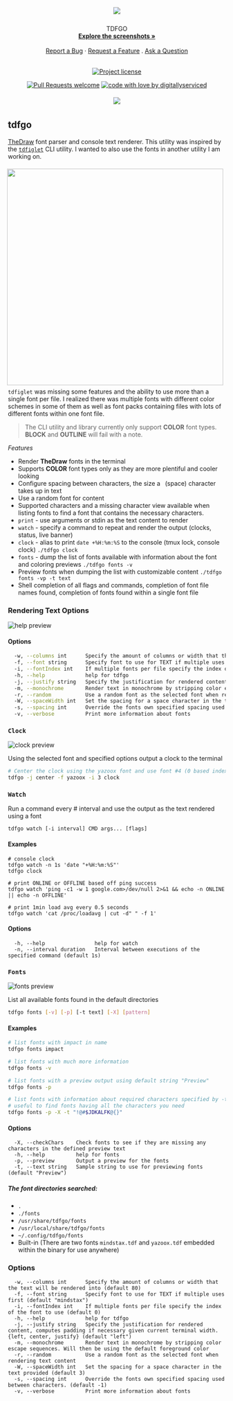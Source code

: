 <h1 align="center">
  <a href="https://github.com/digitallyserviced/tdfgo">
    <!-- Please provide path to your logo here -->
    <img align="center" style="margin:6px;" src="./assets/tdf-logo.png">
  </a>
</h1>

<div align="center">
TDFGO
  <br />
  <a href="#about"><strong>Explore the screenshots »</strong></a>
  <br />
  <br />
  <a href="https://github.com/digitallyserviced/tdfgo/issues/new?assignees=&labels=bug&template=01_BUG_REPORT.md&title=bug%3A+">Report a Bug</a>
  ·
  <a href="https://github.com/digitallyserviced/tdfgo/issues/new?assignees=&labels=enhancement&template=02_FEATURE_REQUEST.md&title=feat%3A+">Request a Feature</a>
  .
  <a href="https://github.com/digitallyserviced/tdfgo/issues/new?assignees=&labels=question&template=04_SUPPORT_QUESTION.md&title=support%3A+">Ask a Question</a>
</div>

<div align="center">
<br />

[![Project license](https://img.shields.io/github/license/digitallyserviced/tdfgo.svg?style=flat-square)](LICENSE)

[![Pull Requests welcome](https://img.shields.io/badge/PRs-welcome-ff69b4.svg?style=flat-square)](https://github.com/digitallyserviced/tdfgo/issues?q=is%3Aissue+is%3Aopen+label%3A%22help+wanted%22)
[![code with love by digitallyserviced](https://img.shields.io/badge/%3C%2F%3E%20with%20%E2%99%A5%20by-digitallyserviced-ff1414.svg?style=flat-square)](https://github.com/digitallyserviced)

</div>



<div align="center">
<img style="margin:6px;" src="./assets/tdfgocast.gif">
</div>

## tdfgo

[TheDraw](https://en.wikipedia.org/wiki/TheDraw) font parser and console text renderer. This utility was inspired by the [`tdfiglet`](https://github.com/tat3r/tdfiglet) CLI utility. I wanted to also use the fonts in another utility I am working on. 

<img align="right" style="margin:6px;" width="500" src="./assets/tdfgo-preview.gif">

`tdfiglet` was missing some features and the ability to use more than a single font per file. I realized there was multiple fonts with different color schemes in some of them as well as font packs containing files with lots of different fonts within one font file.

> The CLI utility and library currently only support **COLOR** font types. **BLOCK** and **OUTLINE** will fail with a note.

*Features*

- Render __TheDraw__ fonts in the terminal
- Supports **COLOR** font types only as they are more plentiful and cooler looking
- Configure spacing between characters, the size a ` `(space) character takes up in text 
- Use a random font for content
- Supported characters and a missing character view available when listing fonts to find a font that contains the necessary characters.
- `print` - use arguments or stdin as the text content to render
- `watch` - specify a command to repeat and render the output (clocks, status, live banner)
- `clock` - alias to print `date +%H:%m:%S` to the console (tmux lock, console clock) `./tdfgo clock`
- `fonts` - dump the list of fonts available with information about the font and coloring previews `./tdfgo fonts -v`
- Preview fonts when dumping the list with customizable content `./tdfgo fonts -vp -t text`
- Shell completion of all flags and commands, completion of font file names found, completion of fonts found within a single font file 
<!-- ![tdfgo gif preview](assets/tdfgo-preview.gif) -->


### Rendering Text Options 

![help preview](assets/tdfgo-help.png)

#### Options

```bash
  -w, --columns int      Specify the amount of columns or width that the text will be rendered into (default 80)
  -f, --font string      Specify font to use for TEXT if multiple uses first (default "mindstax")
  -i, --fontIndex int    If multiple fonts per file specify the index of the font to use (default 0)
  -h, --help             help for tdfgo
  -j, --justify string   Specify the justification for rendered content, computes padding if necessary given current terminal width. {left, center, justify} (default "left")
  -m, --monochrome       Render text in monochrome by stripping color escape sequences. Will then be using the default foreground color
  -r, --random           Use a random font as the selected font when rendering text content
  -W, --spaceWidth int   Set the spacing for a space character in the text provided (default 3)
  -s, --spacing int      Override the fonts own specified spacing used between characters. (default -1)
  -v, --verbose          Print more information about fonts
```

### `Clock`

![clock preview](assets/tdfgo-clock.png)

Using the selected font and specified options output a clock to the terminal

```bash
# Center the clock using the yazoox font and use font #4 (0 based index)
tdfgo -j center -f yazoox -i 3 clock
```

### `Watch`

Run a command every # interval and use the output as the text rendered using a font

```
tdfgo watch [-i interval] CMD args... [flags]
```

#### Examples

```
# console clock
tdfgo watch -n 1s 'date "+%H:%m:%S"'
tdfgo clock

# print ONLINE or OFFLINE based off ping success
tdfgo watch 'ping -c1 -w 1 google.com>/dev/null 2>&1 && echo -n ONLINE || echo -n OFFLINE'

# print 1min load avg every 0.5 seconds
tdfgo watch 'cat /proc/loadavg | cut -d" " -f 1'

```

#### Options

```
  -h, --help                help for watch
  -n, --interval duration   Interval between executions of the specified command (default 1s)
```

### `Fonts`

![fonts preview](assets/tdfgo-fonts.png)

List all available fonts found in the default directories

```bash
tdfgo fonts [-v] [-p] [-t text] [-X] [pattern] 
```

#### Examples

```bash
# list fonts with impact in name
tdfgo fonts impact

# list fonts with much more information
tdfgo fonts -v

# list fonts with a preview output using default string "Preview"
tdfgo fonts -p

# list fonts with information about required characters specified by -t
# useful to find fonts having all the characters you need
tdfgo fonts -p -X -t "!@#$JDKALFK@{}"
```

#### Options

```
  -X, --checkChars    Check fonts to see if they are missing any characters in the defined preview text
  -h, --help          help for fonts
  -p, --preview       Output a preview for the fonts
  -t, --text string   Sample string to use for previewing fonts (default "Preview")
```

##### The font directories searched:

- `.` 
- `./fonts`
- `/usr/share/tdfgo/fonts`
- `/usr/local/share/tdfgo/fonts`
- `~/.config/tdfgo/fonts`
- Built-in (There are two fonts `mindstax.tdf` and `yazoox.tdf` embedded within the binary for use anywhere)

### Options

```
  -w, --columns int      Specify the amount of columns or width that the text will be rendered into (default 80)
  -f, --font string      Specify font to use for TEXT if multiple uses first (default "mindstax")
  -i, --fontIndex int    If multiple fonts per file specify the index of the font to use (default 0)
  -h, --help             help for tdfgo
  -j, --justify string   Specify the justification for rendered content, computes padding if necessary given current terminal width. {left, center, justify} (default "left")
  -m, --monochrome       Render text in monochrome by stripping color escape sequences. Will then be using the default foreground color
  -r, --random           Use a random font as the selected font when rendering text content
  -W, --spaceWidth int   Set the spacing for a space character in the text provided (default 3)
  -s, --spacing int      Override the fonts own specified spacing used between characters. (default -1)
  -v, --verbose          Print more information about fonts
```


